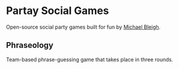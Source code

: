 # Partay Social Games

Open-source social party games built for fun by [Michael Bleigh](https://twitter.com/mbleigh).

## Phraseology

Team-based phrase-guessing game that takes place in three rounds.
